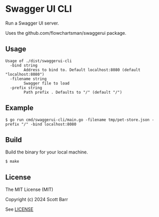 # Swagger UI CLI

Run a Swagger UI server.

Uses the github.com/flowchartsman/swaggerui package.

## Usage

```
Usage of ./dist/swaggerui-cli
  -bind string
    	Address to bind to. Default localhost:8080 (default "localhost:8080")
  -filename string
    	Swagger file to load
  -prefix string
    	Path prefix . Defaults to "/" (default "/")
```

## Example

```
$ go run cmd/swaggerui-cli/main.go -filename tmp/pet-store.json -prefix "/" -bind localhost:8080
```

## Build

Build the binary for your local machine.

```
$ make
```

## License

The MIT License (MIT)

Copyright (c) 2024 Scott Barr

See [LICENSE](LICENSE)
